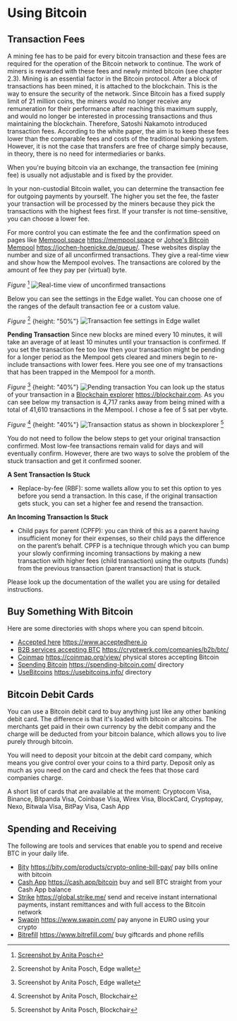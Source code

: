 # Using Bitcoin

## Transaction Fees
A mining fee has to be paid for every bitcoin transaction and these fees are required for the operation of the Bitcoin network to continue. The work of miners is rewarded with these fees and newly minted bitcoin (see chapter 2.3). Mining is an essential factor in the Bitcoin protocol. After a block of transactions has been mined, it is attached to the blockchain. This is the way to ensure the security of the network. Since Bitcoin has a fixed supply limit of 21 million coins, the miners would no longer receive any remuneration for their performance after reaching this maximum supply, and would no longer be interested in processing transactions and thus maintaining the blockchain. Therefore, Satoshi Nakamoto introduced transaction fees. According to the white paper, the aim is to keep these fees lower than the comparable fees and costs of the traditional banking system. However, it is not the case that transfers are free of charge simply because, in theory, there is no need for intermediaries or banks.

When you're buying bitcoin via an exchange, the transaction fee (mining fee) is usually not adjustable and is fixed by the provider.

In your non-custodial Bitcoin wallet, you can determine the transaction fee for outgoing payments by yourself. The higher you set the fee, the faster your transaction will be processed by the miners because they pick the transactions with the highest fees first. If your transfer is not time-sensitive, you can choose a lower fee.

For more control you can estimate the fee and the confirmation speed on pages like [Mempool.space](https://mempool.space/) https://mempool.space or [Johoe's Bitcoin Mempool](https://jochen-hoenicke.de/queue/) https://jochen-hoenicke.de/queue/. These websites display the number and size of all unconfirmed transactions. They give a real-time view and show how the Mempool evolves. The transactions are colored by the amount of fee they pay per (virtual) byte.

*Figure* [^74]
![Real-time view of unconfirmed transactions](resources/_Mempool-space-white-back.png) 

Below you can see the settings in the Edge wallet. You can choose one of the ranges of the default transaction fee or a custom value.

*Figure* [^75]
{height: "50%"}
![Transaction fee settings in Edge wallet](resources/_transaction-fee-setting.png) 

**Pending Transaction**
Since new blocks are mined every 10 minutes, it will take an average of at least 10 minutes until your transaction is confirmed. If you set the transaction fee too low then your transaction might be pending for a longer period as the Mempool gets cleared and miners begin to re-include transactions with lower fees. Here you see one of my transactions that has been trapped in the Mempool for a month.

*Figure* [^76]
{height: "40%"}
![Pending transaction](resources/_Pending-transaction-edge.png) 
You can look up the status of your transaction in a [Blockchain explorer](https://blockchair.com) https://blockchair.com. As you can see below my transaction is 4,717 ranks away from being mined with a total of 41,610 transactions in the Mempool. I chose a fee of 5 sat per vbyte.

*Figure* [^77]
{height: "40%"}
![Transaction status as shown in blockexplorer](resources/_Pending-transaction-explorer.png) [^77]

You do not need to follow the below steps to get your original transaction confirmed. Most low-fee transactions remain valid for days and will eventually confirm. However, there are two ways to solve the problem of the stuck transaction and get it confirmed sooner.

**A Sent Transaction Is Stuck**
* Replace-by-fee (RBF): some wallets allow you to set this option to yes before you send a transaction. In this case, if the original transaction gets stuck, you can set a higher fee and resend the transaction.

**An Incoming Transaction Is Stuck**
* Child pays for parent (CPFP): you can think of this as a parent having insufficient money for their expenses, so their child pays the difference on the parent’s behalf. CPFP is a technique through which you can bump your slowly confirming incoming transactions by making a new transaction with higher fees (child transaction) using the outputs (funds) from the previous transaction (parent transaction) that is stuck.

Please look up the documentation of the wallet you are using for detailed instructions.

## Buy Something With Bitcoin
Here are some directories with shops where you can spend bitcoin.
* [Accepted here](https://www.acceptedhere.io) https://www.acceptedhere.io
* [B2B services accepting BTC](https://cryptwerk.com/companies/b2b/btc/) https://cryptwerk.com/companies/b2b/btc/
* [Coinmap](https://coinmap.org/view/) https://coinmap.org/view/ physical stores accepting Bitcoin
* [Spending Bitcoin](https://spending-bitcoin.com/) https://spending-bitcoin.com/ directory
* [UseBitcoins](https://usebitcoins.info/) https://usebitcoins.info/ directory

## Bitcoin Debit Cards
You can use a Bitcoin debit card to buy anything just like any other banking debit card. The difference is that it's loaded with bitcoin or altcoins. The merchants get paid in their own currency by the debit company and the charge will be deducted from your bitcoin balance, which allows you to live purely through bitcoin.

You will need to deposit your bitcoin at the debit card company, which means you give control over your coins to a third party. Deposit only as much as you need on the card and check the fees that those card companies charge.

A short list of cards that are available at the moment:
Cryptocom Visa, Binance, Bitpanda Visa, Coinbase Visa, Wirex Visa, BlockCard, Cryptopay, Nexo, Bitwala Visa, BitPay Visa, Cash App

## Spending and Receiving
The following are tools and services that enable you to spend and receive BTC in your daily life.
* [Bity](https://bity.com/products/crypto-online-bill-pay/) https://bity.com/products/crypto-online-bill-pay/ pay bills online with bitcoin
* [Cash App](https://cash.app/bitcoin) https://cash.app/bitcoin buy and sell BTC straight from your Cash App balance
* [Strike](https://global.strike.me/) https://global.strike.me/ send and receive instant international payments, instant remittances and with full access to the Bitcoin network
* [Swapin](https://www.swapin.com/) https://www.swapin.com/ pay anyone in EURO using your crypto
* [Bitrefill](https://www.bitrefill.com/?hl=en) https://www.bitrefill.com/ buy giftcards and phone refills

[^74]: [Screenshot by Anita Posch](https://mempool.space)  
[^75]: Screenshot by Anita Posch, Edge wallet  
[^76]: Screenshot by Anita Posch, Edge wallet  
[^77]: Screenshot by Anita Posch, Blockchair  